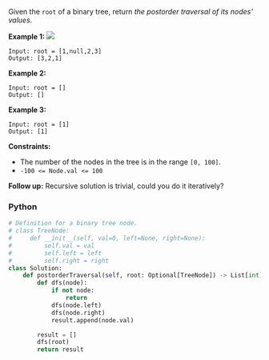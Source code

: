 Given the  `root`  of a binary tree, return  _the postorder traversal of its nodes' values_.

**Example 1:**
![](https://assets.leetcode.com/uploads/2020/08/28/pre1.jpg)

```
Input: root = [1,null,2,3]
Output: [3,2,1]
```

**Example 2:**

```
Input: root = []
Output: []
```

**Example 3:**

```
Input: root = [1]
Output: [1]
```

**Constraints:**

- The number of the nodes in the tree is in the range  `[0, 100]`.
- `-100 <= Node.val <= 100`

**Follow up:** Recursive solution is trivial, could you do it iteratively?

### Python

```python
# Definition for a binary tree node.
# class TreeNode:
#     def __init__(self, val=0, left=None, right=None):
#         self.val = val
#         self.left = left
#         self.right = right
class Solution:
    def postorderTraversal(self, root: Optional[TreeNode]) -> List[int]:
        def dfs(node):
            if not node:
                return
            dfs(node.left)
            dfs(node.right)
            result.append(node.val)

        result = []
        dfs(root)
        return result
```